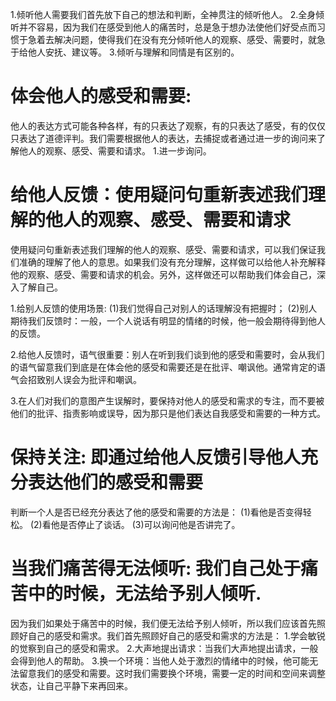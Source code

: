 1.倾听他人需要我们首先放下自己的想法和判断，全神贯注的倾听他人。
2.全身倾听并不容易，因为我们在感受到他人的痛苦时，总是急于想办法使他们好受点而习惯于急着去解决问题，使得我们在没有充分倾听他人的观察、感受、需要时，就急于给他人安抚、建议等。
3.倾听与理解和同情是有区别的。

# 体会他人的感受和需要: 
他人的表达方式可能各种各样，有的只表达了观察，有的只表达了感受，有的仅仅只表达了道德评判。我们需要根据他人的表达，去捕捉或者通过进一步的询问来了解他人的观察、感受、需要和请求。
1.进一步询问。
# 给他人反馈：使用疑问句重新表述我们理解的他人的观察、感受、需要和请求
使用疑问句重新表述我们理解的他人的观察、感受、需要和请求，可以我们保证我们准确的理解了他人的意思。如果我们没有充分理解，这样做可以给他人补充解释他的观察、感受、需要和请求的机会。另外，这样做还可以帮助我们体会自己，深入了解自己。

1.给别人反馈的使用场景:
(1)我们觉得自己对别人的话理解没有把握时；
(2)别人期待我们反馈时：一般，一个人说话有明显的情绪的时候，他一般会期待得到他人的反馈。

2.给他人反馈时，语气很重要：别人在听到我们谈到他的感受和需要时，会从我们的语气留意我们到底是在体会他的感受和需要还是在批评、嘲讽他。通常肯定的语气会招致别人误会为批评和嘲讽。

3.在人们对我们的意图产生误解时，要保持对他人的感受和需求的专注，而不要被他们的批评、指责影响或误导，因为那只是他们表达自我感受和需要的一种方式。

# 保持关注: 即通过给他人反馈引导他人充分表达他们的感受和需要
判断一个人是否已经充分表达了他的感受和需要的方法是：
(1)看他是否变得轻松。
(2)看他是否停止了谈话。
(3)可以询问他是否讲完了。

# 当我们痛苦得无法倾听: 我们自己处于痛苦中的时候，无法给予别人倾听.
因为我们如果处于痛苦中的时候，我们便无法给予别人倾听，所以我们应该首先照顾好自己的感受和需求。我们首先照顾好自己的感受和需求的方法是：
1.学会敏锐的觉察到自己的感受和需求。
2.大声地提出请求：当我们大声地提出请求，一般会得到他人的帮助。
3.换一个环境：当他人处于激烈的情绪中的时候，他可能无法留意我们的感受和需要。这时我们需要换个环境，需要一定的时间和空间来调整状态，让自己平静下来再回来。